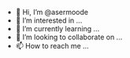 - 👋 Hi, I’m @asermoode
- 👀 I’m interested in ...
- 🌱 I’m currently learning ...
- 💞️ I’m looking to collaborate on ...
- 📫 How to reach me ...

<!---
asermoode/asermoode is a ✨ special ✨ repository because its `README.md` (this file) appears on your GitHub profile.
You can click the Preview link to take a look at your changes.
--->
